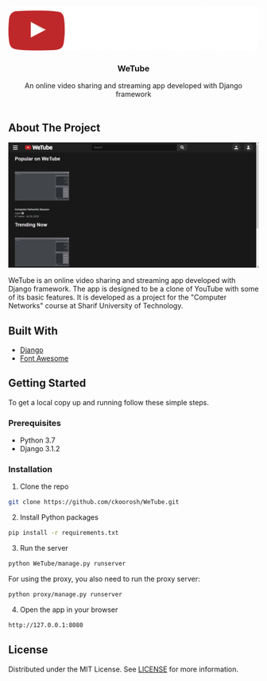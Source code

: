 <br/>
<p align="center">
  <a href="https://github.com/ckoorosh/WeTube">
    <img src="https://raw.githubusercontent.com/ckoorosh/WeTube/master/WeTube/home/static/images/WeTube-Logo.png" alt="Logo">
  </a>

  <h3 align="center">WeTube</h3>

  <p align="center">
    An online video sharing and streaming app developed with Django framework
    <br/>
    <br/>
  </p>
</p>

## About The Project

![Screen Shot](https://raw.githubusercontent.com/ckoorosh/WeTube/master/docs/home.png)

WeTube is an online video sharing and streaming app developed with Django framework. The app is designed to be a clone of YouTube with some of its basic features. It is developed as a project for the "Computer Networks" course at Sharif University of Technology.

## Built With

* [Django](https://www.djangoproject.com/)
* [Font Awesome](https://fontawesome.com)


## Getting Started

To get a local copy up and running follow these simple steps.

### Prerequisites

* Python 3.7
* Django 3.1.2


### Installation

1. Clone the repo

```sh
git clone https://github.com/ckoorosh/WeTube.git
```

2. Install Python packages

```sh
pip install -r requirements.txt
```

3. Run the server

```sh
python WeTube/manage.py runserver
```

For using the proxy, you also need to run the proxy server:

```sh
python proxy/manage.py runserver
```

4. Open the app in your browser

```sh
http://127.0.0.1:8080
```

## License

Distributed under the MIT License. See [LICENSE](https://github.com/ckoorosh/WeTube/blob/main/LICENSE) for more information.